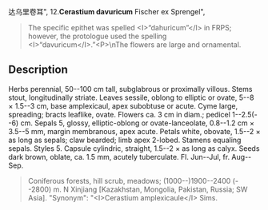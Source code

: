 达乌里卷耳",
12.**Cerastium davuricum** Fischer ex Sprengel",

> The specific epithet was spelled &lt;I&gt;“dahuricum”&lt;/I&gt; in FRPS; however, the protologue used the spelling &lt;I&gt;“davuricum&lt;/I&gt;.”&lt;P&gt;\nThe flowers are large and ornamental.

## Description
Herbs perennial, 50--100 cm tall, subglabrous or proximally villous. Stems stout, longitudinally striate. Leaves sessile, oblong to elliptic or ovate, 5--8 × 1.5--3 cm, base amplexicaul, apex subobtuse or acute. Cyme large, spreading; bracts leaflike, ovate. Flowers ca. 3 cm in diam.; pedicel 1--2.5(--6) cm. Sepals 5, glossy, elliptic-oblong or ovate-lanceolate, 0.8--1.2 cm × 3.5--5 mm, margin membranous, apex acute. Petals white, obovate, 1.5--2 × as long as sepals; claw bearded; limb apex 2-lobed. Stamens equaling sepals. Styles 5. Capsule cylindric, straight, 1.5--2 × as long as calyx. Seeds dark brown, oblate, ca. 1.5 mm, acutely tuberculate. Fl. Jun--Jul, fr. Aug--Sep.

> Coniferous forests, hill scrub, meadows; (1000--)1900--2400 (--2800) m. N Xinjiang [Kazakhstan, Mongolia, Pakistan, Russia; SW Asia].
  "Synonym": "&lt;I&gt;Cerastium amplexicaule&lt;/I&gt; Sims.
